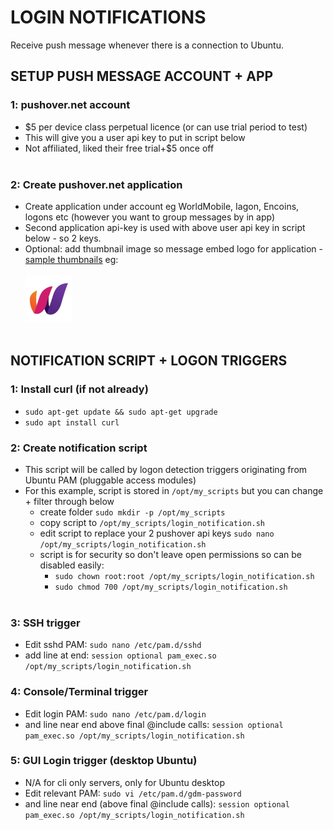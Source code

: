 # LOGIN NOTIFICATIONS<br>
Receive push message whenever there is a connection to Ubuntu.<br>
## SETUP PUSH MESSAGE ACCOUNT + APP
### 1:  pushover.net account<br>
* $5 per device class perpetual licence (or can use trial period to test)<br>
* This will give you a user api key to put in script below<br>
* Not affiliated, liked their free trial+$5 once off<br><br>
### 2:  Create pushover.net application<br>
* Create application under account eg WorldMobile, Iagon, Encoins, logons etc (however you want to group messages by in app)
* Second application api-key is used with above user api key in script below - so 2 keys.<br>
* Optional: add thumbnail image so message embed logo for application - [sample thumbnails](assets/) eg:<br><br>
![wm](./assets/world-mobile-logo.png) <br><br>
## NOTIFICATION SCRIPT + LOGON TRIGGERS
### 1: Install curl (if not already)
* `sudo apt-get update && sudo apt-get upgrade`
* `sudo apt install curl`
### 2:  Create notification script<br>
* This script will be called by logon detection triggers originating from Ubuntu PAM (pluggable access modules)<br>
* For this example, script is stored in `/opt/my_scripts` but you can change + filter through below<br>
  * create folder `sudo mkdir -p /opt/my_scripts`<br>
  * copy script to `/opt/my_scripts/login_notification.sh`<br>
  * edit script to replace your 2 pushover api keys `sudo nano /opt/my_scripts/login_notification.sh`<br>
  * script is for security so don't leave open permissions so can be disabled easily:<br>
    * `sudo chown root:root /opt/my_scripts/login_notification.sh`<br>
    * `sudo chmod 700 /opt/my_scripts/login_notification.sh`<br><br>
### 3:  SSH trigger<br>
* Edit sshd PAM:    `sudo nano /etc/pam.d/sshd`<br>
* add line at end:  `session optional pam_exec.so /opt/my_scripts/login_notification.sh`<br>
### 4:  Console/Terminal trigger<br>
* Edit login PAM:   `sudo nano /etc/pam.d/login`<br>
* and line near end above final @include calls:  `session optional pam_exec.so /opt/my_scripts/login_notification.sh`<br>
### 5:  GUI Login trigger (desktop Ubuntu)<br>
* N/A for cli only servers, only for Ubuntu desktop
* Edit relevant PAM:  `sudo vi /etc/pam.d/gdm-password`<br>
* and line near end (above final @include calls):  `session optional pam_exec.so /opt/my_scripts/login_notification.sh`<br>
